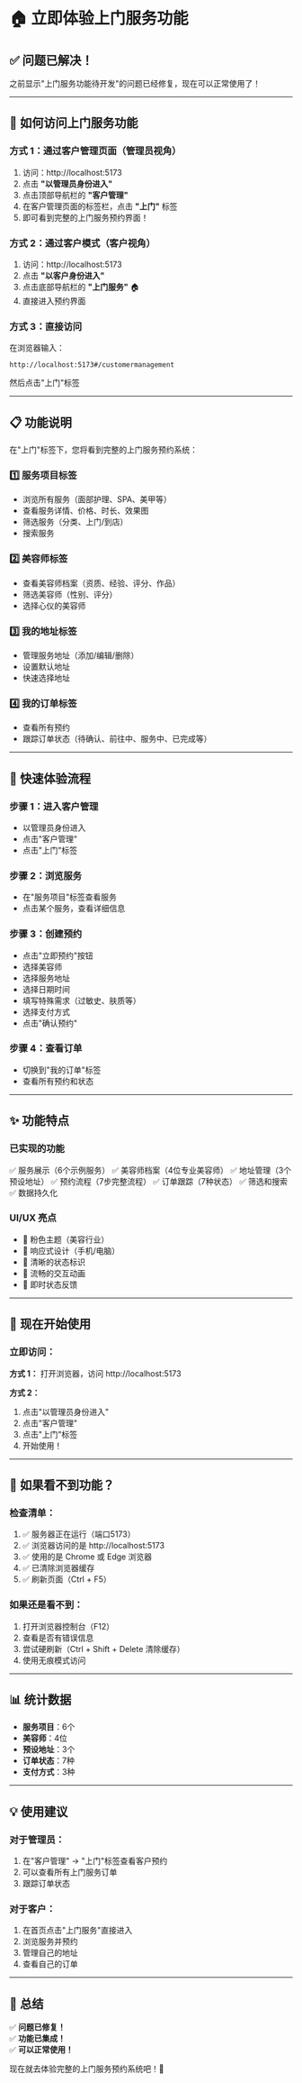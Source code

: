 # 🏠 立即体验上门服务功能

## ✅ 问题已解决！

之前显示"上门服务功能待开发"的问题已经修复，现在可以正常使用了！

---

## 🚀 如何访问上门服务功能

### 方式 1：通过客户管理页面（管理员视角）

1. 访问：http://localhost:5173
2. 点击 **"以管理员身份进入"**
3. 点击顶部导航栏的 **"客户管理"**
4. 在客户管理页面的标签栏，点击 **"上门"** 标签
5. 即可看到完整的上门服务预约界面！

### 方式 2：通过客户模式（客户视角）

1. 访问：http://localhost:5173
2. 点击 **"以客户身份进入"**
3. 点击底部导航栏的 **"上门服务"** 🏠
4. 直接进入预约界面

### 方式 3：直接访问

在浏览器输入：
```
http://localhost:5173#/customermanagement
```
然后点击"上门"标签

---

## 📋 功能说明

在"上门"标签下，您将看到完整的上门服务预约系统：

### 1️⃣ 服务项目标签
- 浏览所有服务（面部护理、SPA、美甲等）
- 查看服务详情、价格、时长、效果图
- 筛选服务（分类、上门/到店）
- 搜索服务

### 2️⃣ 美容师标签
- 查看美容师档案（资质、经验、评分、作品）
- 筛选美容师（性别、评分）
- 选择心仪的美容师

### 3️⃣ 我的地址标签
- 管理服务地址（添加/编辑/删除）
- 设置默认地址
- 快速选择地址

### 4️⃣ 我的订单标签
- 查看所有预约
- 跟踪订单状态（待确认、前往中、服务中、已完成等）

---

## 🎯 快速体验流程

### 步骤 1：进入客户管理
- 以管理员身份进入
- 点击"客户管理"
- 点击"上门"标签

### 步骤 2：浏览服务
- 在"服务项目"标签查看服务
- 点击某个服务，查看详细信息

### 步骤 3：创建预约
- 点击"立即预约"按钮
- 选择美容师
- 选择服务地址
- 选择日期时间
- 填写特殊需求（过敏史、肤质等）
- 选择支付方式
- 点击"确认预约"

### 步骤 4：查看订单
- 切换到"我的订单"标签
- 查看所有预约和状态

---

## ✨ 功能特点

### 已实现的功能
✅ 服务展示（6个示例服务）
✅ 美容师档案（4位专业美容师）
✅ 地址管理（3个预设地址）
✅ 预约流程（7步完整流程）
✅ 订单跟踪（7种状态）
✅ 筛选和搜索
✅ 数据持久化

### UI/UX 亮点
- 🎨 粉色主题（美容行业）
- 📱 响应式设计（手机/电脑）
- 🎯 清晰的状态标识
- 💫 流畅的交互动画
- 🔔 即时状态反馈

---

## 🎉 现在开始使用

### 立即访问：

**方式 1：** 打开浏览器，访问 http://localhost:5173

**方式 2：** 
1. 点击"以管理员身份进入"
2. 点击"客户管理"
3. 点击"上门"标签
4. 开始使用！

---

## 🔧 如果看不到功能？

### 检查清单：

1. ✅ 服务器正在运行（端口5173）
2. ✅ 浏览器访问的是 http://localhost:5173
3. ✅ 使用的是 Chrome 或 Edge 浏览器
4. ✅ 已清除浏览器缓存
5. ✅ 刷新页面（Ctrl + F5）

### 如果还是看不到：

1. 打开浏览器控制台（F12）
2. 查看是否有错误信息
3. 尝试硬刷新（Ctrl + Shift + Delete 清除缓存）
4. 使用无痕模式访问

---

## 📊 统计数据

- **服务项目**：6个
- **美容师**：4位
- **预设地址**：3个
- **订单状态**：7种
- **支付方式**：3种

---

## 💡 使用建议

### 对于管理员：
1. 在"客户管理" → "上门"标签查看客户预约
2. 可以查看所有上门服务订单
3. 跟踪订单状态

### 对于客户：
1. 在首页点击"上门服务"直接进入
2. 浏览服务并预约
3. 管理自己的地址
4. 查看自己的订单

---

## 🎊 总结

✅ **问题已修复！**  
✅ **功能已集成！**  
✅ **可以正常使用！**

现在就去体验完整的上门服务预约系统吧！🚀


